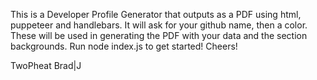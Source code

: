 This is a Developer Profile Generator that outputs as a PDF using html, puppeteer and handlebars. It will ask for your github name, then a color. These will be used in generating the PDF with your data and the section backgrounds. Run node index.js to get started! Cheers!

TwoPheat
Brad|J